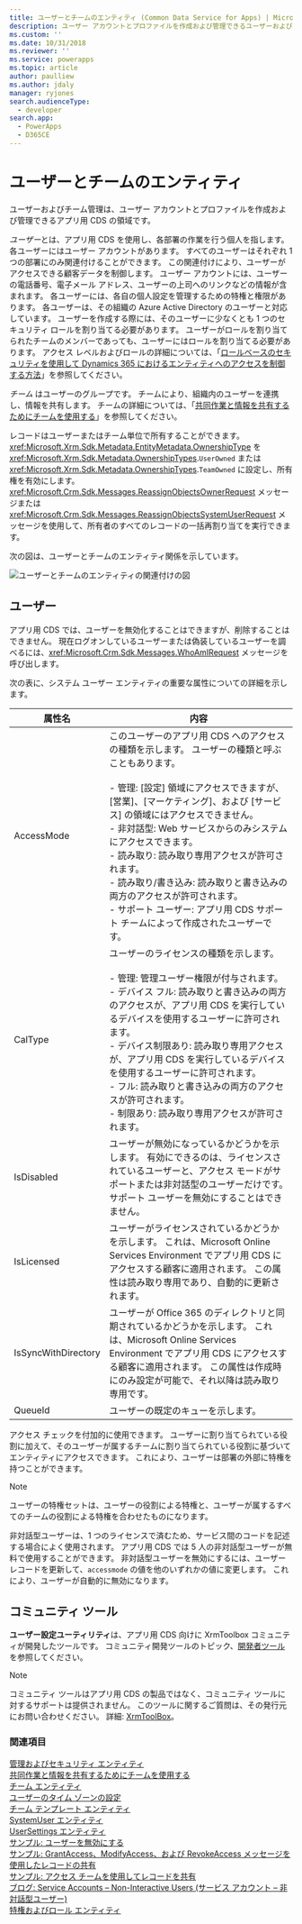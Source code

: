 ```yaml
---
title: ユーザーとチームのエンティティ (Common Data Service for Apps) | Microsoft Docs
description: ユーザー アカウントとプロファイルを作成および管理できるユーザーおよびチーム管理について説明します。
ms.custom: ''
ms.date: 10/31/2018
ms.reviewer: ''
ms.service: powerapps
ms.topic: article
author: paulliew
ms.author: jdaly
manager: ryjones
search.audienceType:
  - developer
search.app:
  - PowerApps
  - D365CE
---
```

# <a name="user-and-team-entities"></a>ユーザーとチームのエンティティ

ユーザーおよびチーム管理は、ユーザー アカウントとプロファイルを作成および管理できるアプリ用 CDS の領域です。  

 *ユーザー*とは、アプリ用 CDS を使用し、各部署の作業を行う個人を指します。 各ユーザーにはユーザー アカウントがあります。 すべてのユーザーはそれぞれ 1 つの部署にのみ関連付けることができます。 この関連付けにより、ユーザーがアクセスできる顧客データを制御します。 ユーザー アカウントには、ユーザーの電話番号、電子メール アドレス、ユーザーの上司へのリンクなどの情報が含まれます。 各ユーザーには、各自の個人設定を管理するための特権と権限があります。 各ユーザーは、その組織の Azure Active Directory のユーザーと対応しています。 ユーザーを作成する際には、そのユーザーに少なくとも 1 つのセキュリティ ロールを割り当てる必要があります。 ユーザーがロールを割り当てられたチームのメンバーであっても、ユーザーにはロールを割り当てる必要があります。 アクセス レベルおよびロールの詳細については、「[ロールベースのセキュリティを使用して Dynamics 365 におけるエンティティへのアクセスを制御する方法](/dynamics365/customer-engagement/developer/security-dev/how-role-based-security-control-access-entities)」を参照してください。  

 *チーム* はユーザーのグループです。 チームにより、組織内のユーザーを連携し、情報を共有します。 チームの詳細については、「[共同作業と情報を共有するためにチームを使用する](use-access-teams-owner-teams-collaborate-share-information.md)」を参照してください。  

 レコードはユーザーまたはチーム単位で所有することができます。 <xref:Microsoft.Xrm.Sdk.Metadata.EntityMetadata.OwnershipType> を <xref:Microsoft.Xrm.Sdk.Metadata.OwnershipTypes>.`UserOwned`  または <xref:Microsoft.Xrm.Sdk.Metadata.OwnershipTypes>.`TeamOwned`  に設定し、所有権を有効にします。 <xref:Microsoft.Crm.Sdk.Messages.ReassignObjectsOwnerRequest> メッセージまたは <xref:Microsoft.Crm.Sdk.Messages.ReassignObjectsSystemUserRequest> メッセージを使用して、所有者のすべてのレコードの一括再割り当てを実行できます。  

 次の図は、ユーザーとチームのエンティティ関係を示しています。  

 ![ユーザーとチームのエンティティの関連付けの図](media/crm-v5s-em-userteam.gif "ユーザーとチームのエンティティの関連付けの図")  

## <a name="users"></a>ユーザー  
 アプリ用 CDS では、ユーザーを無効化することはできますが、削除することはできません。 現在ログオンしているユーザーまたは偽装しているユーザーを調べるには、<xref:Microsoft.Crm.Sdk.Messages.WhoAmIRequest> メッセージを呼び出します。  

 次の表に、システム ユーザー エンティティの重要な属性についての詳細を示します。  


|   属性名    |                                                                                                                                                                                                                                                                                                                              内容                                                                                                                                                                                                                                                                                                                              |
|---------------------|-----------------------------------------------------------------------------------------------------------------------------------------------------------------------------------------------------------------------------------------------------------------------------------------------------------------------------------------------------------------------------------------------------------------------------------------------------------------------------------------------------------------------------------------------------------------------------------------------------------------------------------------------------------------------|
|     AccessMode      | このユーザーのアプリ用 CDS へのアクセスの種類を示します。 ユーザーの種類と呼ぶこともあります。<br /><br /> -   管理: [設定] 領域にアクセスできますが、[営業]、[マーケティング]、および [サービス] の領域にはアクセスできません。<br />-   非対話型: Web サービスからのみシステムにアクセスできます。<br />-   読み取り: 読み取り専用アクセスが許可されます。<br />-   読み取り/書き込み: 読み取りと書き込みの両方のアクセスが許可されます。<br />-   サポート ユーザー: アプリ用 CDS サポート チームによって作成されたユーザーです。 |
|       CalType       |                                                               ユーザーのライセンスの種類を示します。<br /><br /> -   管理: 管理ユーザー権限が付与されます。<br />-   デバイス フル: 読み取りと書き込みの両方のアクセスが、アプリ用 CDS を実行しているデバイスを使用するユーザーに許可されます。<br />-   デバイス制限あり: 読み取り専用アクセスが、アプリ用 CDS を実行しているデバイスを使用するユーザーに許可されます。<br />-   フル: 読み取りと書き込みの両方のアクセスが許可されます。<br />-   制限あり: 読み取り専用アクセスが許可されます。                                                                |
|     IsDisabled      |                                                                                                                                                                                                                                             ユーザーが無効になっているかどうかを示します。 有効にできるのは、ライセンスされているユーザーと、アクセス モードがサポートまたは非対話型のユーザーだけです。 サポート ユーザーを無効にすることはできません。                                                                                                                                                                                                                                              |
|     IsLicensed      |                                                                                                                                                                             ユーザーがライセンスされているかどうかを示します。 これは、Microsoft Online Services Environment でアプリ用 CDS にアクセスする顧客に適用されます。 この属性は読み取り専用であり、自動的に更新されます。                                                                                                                                                                              |
| IsSyncWithDirectory |                                                                                                                                 ユーザーが Office 365 のディレクトリと同期されているかどうかを示します。 これは、Microsoft Online Services Environment でアプリ用 CDS にアクセスする顧客に適用されます。 この属性は作成時にのみ設定が可能で、それ以降は読み取り専用です。                                                                                                                                 |
|       QueueId       |                                                                                                                                                                                                                                                                                                               ユーザーの既定のキューを示します。                                                                                                                                                                                                                                                                                                               |

 アクセス チェックを付加的に使用できます。 ユーザーに割り当てられている役割に加えて、そのユーザーが属するチームに割り当てられている役割に基づいてエンティティにアクセスできます。 これにより、ユーザーは部署の外部に特権を持つことができます。  

> [!NOTE]
>  ユーザーの特権セットは、ユーザーの役割による特権と、ユーザーが属するすべてのチームの役割による特権を合わせたものになります。  


 非対話型ユーザーは、1 つのライセンスで済むため、サービス間のコードを記述する場合によく使用されます。 アプリ用 CDS では 5 人の非対話型ユーザーが無料で使用することができます。 非対話型ユーザーを無効にするには、ユーザー レコードを更新して、`accessmode` の値を他のいずれかの値に変更します。 これにより、ユーザーが自動的に無効になります。

## <a name="community-tools"></a>コミュニティ ツール

**ユーザー設定ユーティリティ**は、アプリ用 CDS 向けに XrmToolbox コミュニティが開発したツールです。 コミュニティ開発ツールのトピック、[開発者ツール](developer-tools.md) を参照してください。

> [!NOTE]
> コミュニティ ツールはアプリ用 CDS の製品ではなく、コミュニティ ツールに対するサポートは提供されません。
> このツールに関するご質問は、その発行元にお問い合わせください。 詳細: [XrmToolBox](https://www.xrmtoolbox.com)。

### <a name="see-also"></a>関連項目  
 [管理およびセキュリティ エンティティ](/dynamics365/customer-engagement/developer/administration-security-entities)   
 [共同作業と情報を共有するためにチームを使用する](use-access-teams-owner-teams-collaborate-share-information.md)   
 [チーム エンティティ](reference/entities/team.md)   
 [ユーザーのタイム ゾーンの設定](specify-time-zone-settings-user.md)   
 [チーム テンプレート エンティティ](reference/entities/teamtemplate.md)   
 [SystemUser エンティティ](reference/entities/systemuser.md)   
 [UserSettings エンティティ](reference/entities/usersettings.md)   
 [サンプル: ユーザーを無効にする](/dynamics365/customer-engagement/developer/sample-disable-user)   
 [サンプル: GrantAccess、ModifyAccess、および RevokeAccess メッセージを使用したレコードの共有](org-service/samples/share-records-using-grantaccess-modifyaccess-revokeaccess-messages.md)   
 [サンプル: アクセス チームを使用してレコードを共有](org-service/samples/share-record-using-access-team.md)   
 [ブログ: Service Accounts – Non-Interactive Users (サービス アカウント – 非対話型ユーザー)](http://go.microsoft.com/fwlink/p/?LinkId=234350)   
 [特権およびロール エンティティ](/dynamics365/customer-engagement/developer/privilege-role-entities)
